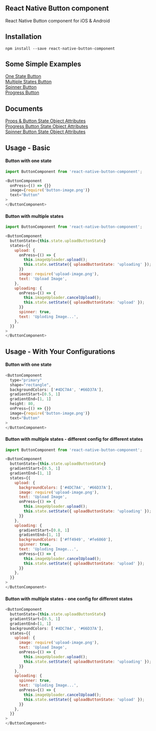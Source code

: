 ## React Native Button component

React Native Button component for iOS & Android

## Installation
`npm install --save react-native-button-component`

## Some Simple Examples
<a href="https://github.com/jacklam718/react-native-button-component/blob/master/example/ButtonComponentExample/js/containers/OneStateButtons.js" target="_blank">
  One State Button
</a>
<br>
<a href="https://github.com/jacklam718/react-native-button-component/blob/master/example/ButtonComponentExample/js/containers/MultipleStatesButtons.js" target="_blank">
  Multiple States Button
</a>
<br>
<a href="https://github.com/jacklam718/react-native-button-component/blob/master/example/ButtonComponentExample/js/containers/SpinnerButtons.js" target="_blank">
  Spinner Button
</a>
<br>
<a href="https://github.com/jacklam718/react-native-button-component/blob/master/example/ButtonComponentExample/js/containers/ProgressButtons.js" target="_blank">
  Progress Button
</a>

## Documents
<a href="https://github.com/jacklam718/react-native-button-component/blob/master/docs/props-and-button-state-attributes.md" target="_blank">
  Props & Button State Object Attributes
</a>
<br />
<a href="https://github.com/jacklam718/react-native-button-component/blob/master/docs/progress-button-state-attributes.md" target="_blank">
  Progress Button State Object Attributes
</a>
<br />
<a href="https://github.com/jacklam718/react-native-button-component/blob/master/docs/spinner-button-state-attributes.md" target="_blank">
  Spinner Button State Object Attributes
</a>

## Usage - Basic

#### Button with one state
```javascript
import ButtonComponent from 'react-native-button-component';

<ButtonComponent
  onPress={() => {}}
  image={require('button-image.png')}
  text="Button"
>
</ButtonComponent>
```

#### Button with multiple states
```javascript
import ButtonComponent from 'react-native-button-component';

<ButtonComponent
  buttonState={this.state.uploadButtonState}
  states={{
    upload: {
      onPress={() => {
        this.imageUploader.upload();
        this.state.setState({ uploadButtonState: 'uploading' });
      }}
      image: require('upload-image.png'),
      text: 'Upload Image',
    },
    uploading: {
      onPress={() => {
        this.imageUploader.cancelUpload();
        this.state.setState({ uploadButtonState: 'upload' });
      }}
      spinner: true,
      text: 'Uploding Image...',
    },
  }}
>
</ButtonComponent>
```

## Usage - With Your Configurations

#### Button with one state
```javascript
<ButtonComponent
  type="primary"
  shape="rectangle",
  backgroundColors: ['#4DC7A4', '#66D37A'],
  gradientStart=[0.5, 1]
  gradientEnd=[1, 1]
  height: 80,
  onPress={() => {}}
  image={require('button-image.png')}
  text="Button"
>
</ButtonComponent>
```

#### Button with multiple states - different config for different states
```javascript
import ButtonComponent from 'react-native-button-component';

<ButtonComponent
  buttonState={this.state.uploadButtonState}
  gradientStart=[0.5, 1]
  gradientEnd=[1, 1]
  states={{
    upload: {
      backgroundColors: ['#4DC7A4', '#66D37A'],
      image: require('upload-image.png'),
      text: 'Upload Image',
      onPress={() => {
        this.imageUploader.upload();
        this.state.setState({ uploadButtonState: 'uploading' });
      }}
    },
    uploading: {
      gradientStart=[0.8, 1]
      gradientEnd=[1, 1]
      backgroundColors: ['#ff4949', '#fe6060'],
      spinner: true,
      text: 'Uploding Image...',
      onPress={() => {
        this.imageUploader.cancelUpload();
        this.state.setState({ uploadButtonState: 'upload' });
      }}
    },
  }}
>
</ButtonComponent>
```

#### Button with multiple states - one config for different states
```javascript
<ButtonComponent
  buttonState={this.state.uploadButtonState}
  gradientStart=[0.5, 1]
  gradientEnd=[1, 1]
  backgroundColors: ['#4DC7A4', '#66D37A'],
  states={{
    upload: {
      image: require('upload-image.png'),
      text: 'Upload Image',
      onPress={() => {
        this.imageUploader.upload();
        this.state.setState({ uploadButtonState: 'uploading' });
      }}
    },
    uploading: {
      spinner: true,
      text: 'Uploding Image...',
      onPress={() => {
        this.imageUploader.cancelUpload();
        this.state.setState({ uploadButtonState: 'upload' });
      }}
    },
  }}
>
</ButtonComponent>
```

